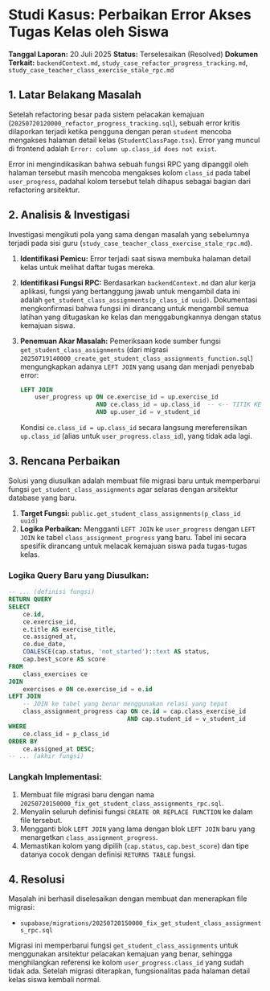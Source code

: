# Studi Kasus: Perbaikan Error Akses Tugas Kelas oleh Siswa

**Tanggal Laporan:** 20 Juli 2025
**Status:** Terselesaikan (Resolved)
**Dokumen Terkait:** `backendContext.md`, `study_case_refactor_progress_tracking.md`, `study_case_teacher_class_exercise_stale_rpc.md`

## 1. Latar Belakang Masalah

Setelah refactoring besar pada sistem pelacakan kemajuan (`20250720120000_refactor_progress_tracking.sql`), sebuah error kritis dilaporkan terjadi ketika pengguna dengan peran `student` mencoba mengakses halaman detail kelas (`StudentClassPage.tsx`). Error yang muncul di frontend adalah `Error: column up.class_id does not exist`.

Error ini mengindikasikan bahwa sebuah fungsi RPC yang dipanggil oleh halaman tersebut masih mencoba mengakses kolom `class_id` pada tabel `user_progress`, padahal kolom tersebut telah dihapus sebagai bagian dari refactoring arsitektur.

## 2. Analisis & Investigasi

Investigasi mengikuti pola yang sama dengan masalah yang sebelumnya terjadi pada sisi guru (`study_case_teacher_class_exercise_stale_rpc.md`).

1.  **Identifikasi Pemicu:** Error terjadi saat siswa membuka halaman detail kelas untuk melihat daftar tugas mereka.
2.  **Identifikasi Fungsi RPC:** Berdasarkan `backendContext.md` dan alur kerja aplikasi, fungsi yang bertanggung jawab untuk mengambil data ini adalah `get_student_class_assignments(p_class_id uuid)`. Dokumentasi mengkonfirmasi bahwa fungsi ini dirancang untuk mengambil semua latihan yang ditugaskan ke kelas dan menggabungkannya dengan status kemajuan siswa.
3.  **Penemuan Akar Masalah:** Pemeriksaan kode sumber fungsi `get_student_class_assignments` (dari migrasi `20250719140000_create_get_student_class_assignments_function.sql`) mengungkapkan adanya `LEFT JOIN` yang usang dan menjadi penyebab error:

    ```sql
    LEFT JOIN
        user_progress up ON ce.exercise_id = up.exercise_id
                         AND ce.class_id = up.class_id  -- <-- TITIK KEGAGALAN
                         AND up.user_id = v_student_id
    ```

    Kondisi `ce.class_id = up.class_id` secara langsung mereferensikan `up.class_id` (alias untuk `user_progress.class_id`), yang tidak ada lagi.

## 3. Rencana Perbaikan

Solusi yang diusulkan adalah membuat file migrasi baru untuk memperbarui fungsi `get_student_class_assignments` agar selaras dengan arsitektur database yang baru.

1.  **Target Fungsi:** `public.get_student_class_assignments(p_class_id uuid)`
2.  **Logika Perbaikan:** Mengganti `LEFT JOIN` ke `user_progress` dengan `LEFT JOIN` ke tabel `class_assignment_progress` yang baru. Tabel ini secara spesifik dirancang untuk melacak kemajuan siswa pada tugas-tugas kelas.

### Logika Query Baru yang Diusulkan:

```sql
-- ... (definisi fungsi)
RETURN QUERY
SELECT
    ce.id,
    ce.exercise_id,
    e.title AS exercise_title,
    ce.assigned_at,
    ce.due_date,
    COALESCE(cap.status, 'not_started')::text AS status,
    cap.best_score AS score
FROM
    class_exercises ce
JOIN
    exercises e ON ce.exercise_id = e.id
LEFT JOIN
    -- JOIN ke tabel yang benar menggunakan relasi yang tepat
    class_assignment_progress cap ON ce.id = cap.class_exercise_id
                                 AND cap.student_id = v_student_id
WHERE
    ce.class_id = p_class_id
ORDER BY
    ce.assigned_at DESC;
-- ... (akhir fungsi)
```

### Langkah Implementasi:

1.  Membuat file migrasi baru dengan nama `20250720150000_fix_get_student_class_assignments_rpc.sql`.
2.  Menyalin seluruh definisi fungsi `CREATE OR REPLACE FUNCTION` ke dalam file tersebut.
3.  Mengganti blok `LEFT JOIN` yang lama dengan blok `LEFT JOIN` baru yang menargetkan `class_assignment_progress`.
4.  Memastikan kolom yang dipilih (`cap.status`, `cap.best_score`) dan tipe datanya cocok dengan definisi `RETURNS TABLE` fungsi.

## 4. Resolusi

Masalah ini berhasil diselesaikan dengan membuat dan menerapkan file migrasi:
- `supabase/migrations/20250720150000_fix_get_student_class_assignments_rpc.sql`

Migrasi ini memperbarui fungsi `get_student_class_assignments` untuk menggunakan arsitektur pelacakan kemajuan yang benar, sehingga menghilangkan referensi ke kolom `user_progress.class_id` yang sudah tidak ada. Setelah migrasi diterapkan, fungsionalitas pada halaman detail kelas siswa kembali normal.
